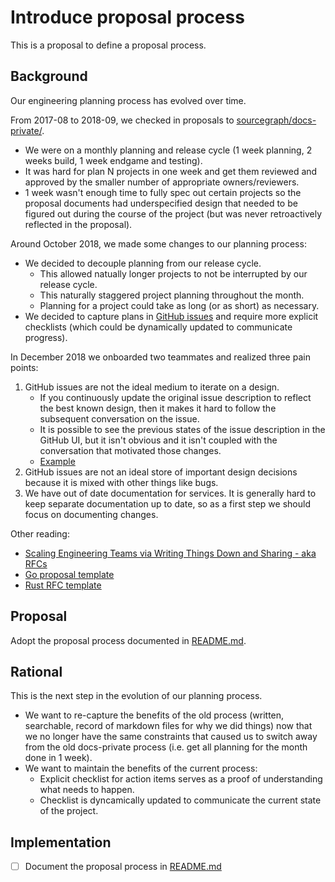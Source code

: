 # Introduce proposal process

This is a proposal to define a proposal process.

## Background

Our engineering planning process has evolved over time.

From 2017-08 to 2018-09, we checked in proposals to [sourcegraph/docs-private/](https://github.com/sourcegraph/docs-private/).
- We were on a monthly planning and release cycle (1 week planning, 2 weeks build, 1 week endgame and testing).
- It was hard for plan N projects in one week and get them reviewed and approved by the smaller number of appropriate owners/reviewers.
- 1 week wasn't enough time to fully spec out certain projects so the proposal documents had underspecified design that needed to be figured out during the course of the project (but was never retroactively reflected in the proposal).

Around October 2018, we made some changes to our planning process:
- We decided to decouple planning from our release cycle.
    - This allowed natually longer projects to not be interrupted by our release cycle.
    - This naturally staggered project planning throughout the month.
    - Planning for a project could take as long (or as short) as necessary.
- We decided to capture plans in [GitHub issues](https://github.com/sourcegraph/sourcegraph/issues?q=is%3Aopen+is%3Aissue+label%3Aroadmap) and require more explicit checklists (which could be dynamically updated to communicate progress).

In December 2018 we onboarded two teammates and realized three pain points:
1. GitHub issues are not the ideal medium to iterate on a design.
    - If you continuously update the original issue description to reflect the best known design, then it makes it hard to follow the subsequent conversation on the issue.
    - It is possible to see the previous states of the issue description in the GitHub UI, but it isn't obvious and it isn't coupled with the conversation that motivated those changes.
    - [Example](https://github.com/sourcegraph/sourcegraph/issues/1467)
2. GitHub issues are not an ideal store of important design decisions because it is mixed with other things like bugs.
3. We have out of date documentation for services. It is generally hard to keep separate documentation up to date, so as a first step we should focus on documenting changes.

Other reading:
- [Scaling Engineering Teams via Writing Things Down and Sharing - aka RFCs](https://blog.pragmaticengineer.com/scaling-engineering-teams-via-writing-things-down-rfcs/)
- [Go proposal template](https://github.com/golang/proposal/blob/master/design/TEMPLATE.md)
- [Rust RFC template](https://github.com/rust-lang/rfcs/blob/master/0000-template.md)

## Proposal

Adopt the proposal process documented in [README.md](README.md).

## Rational

This is the next step in the evolution of our planning process.
- We want to re-capture the benefits of the old process (written, searchable, record of markdown files for why we did things) now that we no longer have the same constraints that caused us to switch away from the old docs-private process (i.e. get all planning for the month done in 1 week).
- We want to maintain the benefits of the current process:
  - Explicit checklist for action items serves as a proof of understanding what needs to happen.
  - Checklist is dyncamically updated to communicate the current state of the project.

## Implementation

- [ ] Document the proposal process in [README.md](README.md)
